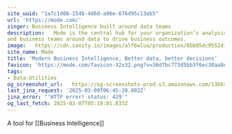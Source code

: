 ```yaml
---
site_uuid: "1a7c1d08-1548-4d6d-a96e-676d95c13eb5"
url: 'https://mode.com/'
zinger: Business Intelligence built around data teams
description:   Mode is the central hub for your organization’s analysis, uniting data teams
and business teams around data to drive business outcomes.
image:   https://cdn.sanity.io/images/alf6wlua/production/8bb05dc9552d1fa2840b8177ae46f9e5615797e6-1200x630.png?w=1200&h=630&auto=format
site_name: Mode
title: 'Modern Business Intelligence, Better data, better decisions'
favicon: 'https://mode.com/favicon-32x32.png?v=36d7bc773d5bb3f6ec30aa8eb75f5f38'
tags:
- Data-Utilities
og_screenshot_url:   https://og-screenshots-prod.s3.amazonaws.com/1366x768/80/false/5fce38c3e9db087cf73da85460346e3d488b5f13481e7651a86933323d8cedc9.jpeg
last_jina_request: '2025-03-09T06:45:20.002Z'
jina_error: "'HTTP error! status: 429'"
og_last_fetch: 2025-03-07T05:19:01.833Z
---
```

A tool for [[Business Intelligence]]

